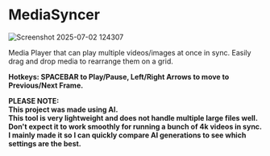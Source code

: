 # MediaSyncer

![Screenshot 2025-07-02 124307](https://github.com/user-attachments/assets/f2684d72-554c-439d-b355-a3a5bd0b7d54)

Media Player that can play multiple videos/images at once in sync. Easily drag and drop media to rearrange them on a grid.

<b>Hotkeys:<b> SPACEBAR to Play/Pause, Left/Right Arrows to move to Previous/Next Frame.

<b>PLEASE NOTE:<br><b>
This project was made using AI.<br>
This tool is very lightweight and does not handle multiple large files well. Don't expect it to work smoothly for running a bunch of 4k videos in sync. I mainly made it so I can quickly compare AI generations to see which settings are the best.
